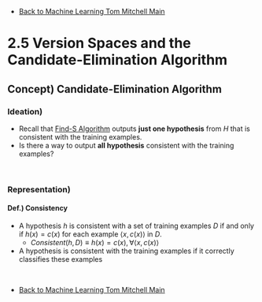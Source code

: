 * [Back to Machine Learning Tom Mitchell Main](../../main.md)

# 2.5 Version Spaces and the Candidate-Elimination Algorithm

## Concept) Candidate-Elimination Algorithm
### Ideation)
* Recall that [Find-S Algorithm](../04/note.md#concept-find-s-algorithm) outputs **just one hypothesis** from $H$ that is consistent with the training examples.
* Is there a way to output **all hypothesis** consistent with the training examples?

<br>

### Representation)
#### Def.) Consistency
  * A hypothesis $h$ is consistent with a set of training examples $D$ if and only if $h(x) = c(x)$ for each example $\langle x, c(x) \rangle$ in $D$.
    * $Consistent(h, D) \equiv h(x)=c(x), \forall \langle x, c(x) \rangle$
  * A hypothesis is consistent with the training examples if it correctly classifies these examples








<br>

* [Back to Machine Learning Tom Mitchell Main](../../main.md)